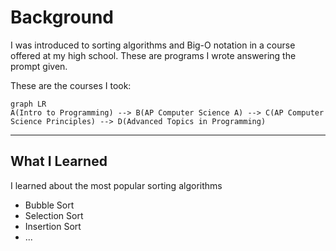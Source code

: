 # Background
I was introduced to sorting algorithms and Big-O notation in a course offered at my high school. These are programs I wrote answering the prompt given. 

These are the courses I took:  
```mermaid
graph LR
A(Intro to Programming) --> B(AP Computer Science A) --> C(AP Computer Science Principles) --> D(Advanced Topics in Programming)
```
---
## What I Learned
I learned about the most popular sorting algorithms
* Bubble Sort
* Selection Sort
* Insertion Sort
* ...


